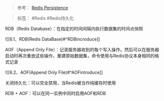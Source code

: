 > 参考： [Redis Persistence](https://redis.io/docs/management/persistence/)

> 标签： #Redis #Redis持久化 

RDB（Redis Database）：在指定的时间间隔内执行数据集的时间点快照

![[6.1、RDB(Redis DataBase)#^RDBincroduce]]

AOF（Append Only File）：记录服务器收到的每个写入操作。然后可以在服务器启动时再次重放这些操作，重建原始数据集，命令使用与Redis协议本身相同的格式记录

![[6.2、AOF(Append Only File)#^AOFintroduce]]

关闭持久化：可以完全禁用，当Redis被当作纯缓存时使用

RDB + AOF：可以在同一实例中同时启用AOF和RDB